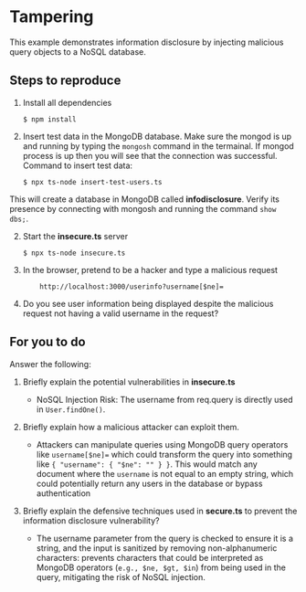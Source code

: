 # Tampering

This example demonstrates information disclosure by injecting malicious query objects to a NoSQL database.

## Steps to reproduce

1. Install all dependencies

    `$ npm install`

2. Insert test data in the MongoDB database. Make sure the mongod is up and running by typing the `mongosh` command in the termainal. If mongod process is up then you will see that the connection was successful. Command to insert test data:

    `$ npx ts-node insert-test-users.ts`

This will create a database in MongoDB called __infodisclosure__. Verify its presence by connecting with mongosh and running the command `show dbs;`.

2. Start the **insecure.ts** server

    `$ npx ts-node insecure.ts`

3. In the browser, pretend to be a hacker and type a malicious request

    ```
        http://localhost:3000/userinfo?username[$ne]=
    ```

4. Do you see user information being displayed despite the malicious request not having a valid username in the request?

## For you to do

Answer the following:

1. Briefly explain the potential vulnerabilities in **insecure.ts**
   - NoSQL Injection Risk: The username from req.query is directly used in `User.findOne()`.

2. Briefly explain how a malicious attacker can exploit them.
   - Attackers can manipulate queries using MongoDB query operators like `username[$ne]=` which could transform the query into something like `{ "username": { "$ne": "" } }`. This would match any document where the `username` is not equal to an empty string, which could potentially return any users in the database or bypass authentication 

3. Briefly explain the defensive techniques used in **secure.ts** to prevent the information disclosure vulnerability?
   - The username parameter from the query is checked to ensure it is a string, and the input is sanitized by removing non-alphanumeric characters: prevents characters that could be interpreted as MongoDB operators (`e.g., $ne, $gt, $in`) from being used in the query, mitigating the risk of NoSQL injection.